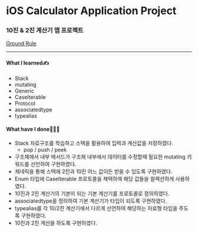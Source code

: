 # iOS Calculator Application Project
### 10진 & 2진 계산기 앱 프로젝트
[Ground Rule](https://github.com/GREENOVER/ios-calculator-app/blob/main/GroundRule.md)
***
#### What I learned✍️
- Stack
- mutating
- Generic
- CaseIterable
- Protocol
- associatedtype
- typealias

#### What have I done🧑🏻‍💻
- Stack 자료구조를 학습하고 스택을 활용하여 입력과 계산값을 저장하였다.
  - pop / push / peek
- 구조체에서 내부 메서드가 구조체 내부에서 데이터를 수정할때 필요한 mutating 키워드를 선언하여 구현하였다.
- 제네릭을 통해 스택에 2진과 10진 어느 값이든 받을 수 있도록 구현하였다.
- Enum 타입에 CaseIterable 프로토콜을 채택하여 해당 값들을 컬렉션하게 사용하였다.
- 10진과 2진 계산기의 기본이 되는 기본 계산기를 프로토콜로 정의하였다.
- associatedtype을 정의하여 기본 계산기가 타입이 되도록 구현하였다.
- typealias를 각 10/2진 계산기에서 다르게 선언하여 해당하는 자료형 타입을 주도록 구현하였다.
- 10진과 2진 계산을 하도록 구현하였다.

